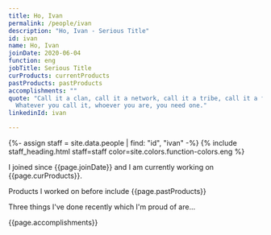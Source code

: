 ```yaml
---
title: Ho, Ivan
permalink: /people/ivan
description: "Ho, Ivan - Serious Title"
id: ivan
name: Ho, Ivan
joinDate: 2020-06-04
function: eng
jobTitle: Serious Title
curProducts: currentProducts
pastProducts: pastProducts
accomplishments: ""
quote: "Call it a clan, call it a network, call it a tribe, call it a family:
  Whatever you call it, whoever you are, you need one."
linkedinId: ivan

---
```


{%- assign staff = site.data.people | find: "id", "ivan" -%}
{% include staff_heading.html staff=staff color=site.colors.function-colors.eng %}

<p>I joined since {{page.joinDate}} and I am currently working on {{page.curProducts}}.</p>

<p>Products I worked on before include {{page.pastProducts}}</p>

<p>Three things I've done recently which I'm proud of are...</p>
{{page.accomplishments}}
